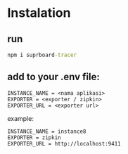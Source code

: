 # Instalation

## run
```cmd
npm i suprboard-tracer
```

## add to your .env file:
```
INSTANCE_NAME = <nama aplikasi>
EXPORTER = <exporter / zipkin>
EXPORTER_URL = <exporter url>
```

example:
```
INSTANCE_NAME = instance8
EXPORTER = zipkin
EXPORTER_URL = http://localhost:9411
```